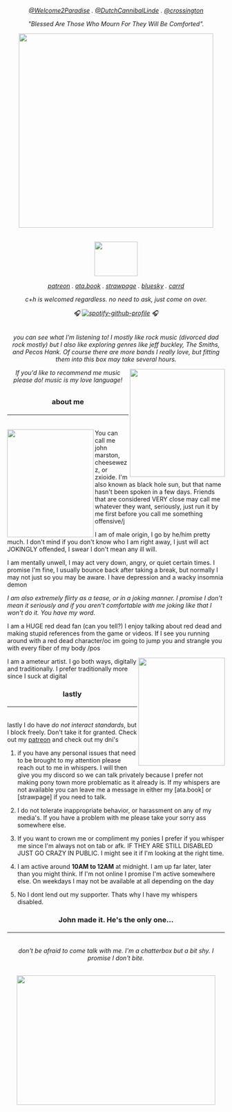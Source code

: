 
<h6 align="center"> 

[@Welcome2Paradise](https://github.com/Welcome2Paradise) . [@DutchCannibalLinde](https://github.com/DutchCannibalLinde) . [@crossington](https://github.com/crossinton) 
 
 *"Blessed Are Those Who Mourn For They Will Be Comforted".*


<p align="center">
  <img width="450" height="450" src="https://files.catbox.moe/0hvgdc.png">
</p>

<h6 align="center">

<p align="center">
  <img width="100" height="80" src="https://files.catbox.moe/l6ynfl.png">
</p>

[patreon](patreon.com/user?u=85089921) . [ata.book](https://zxioide.atabook.org/) . [strawpage](https://chezzits.straw.page/) . [bluesky](https://bsky.app/profile/cheesewezz.bsky.social) . [carrd](https://cheesewezz.carrd.co/)

c+h is welcomed regardless. no need to ask, just come on over.

🎧
[![spotify-github-profile](https://spotify-github-profile.kittinanx.com/api/view?uid=314lk5plcho6tynqye2qelu5zs5m&cover_image=true&theme=novatorem&show_offline=true&background_color=805252&interchange=true&bar_color=d33703&bar_color_cover=false)](https://spotify-github-profile.kittinanx.com/api/view?uid=314lk5plcho6tynqye2qelu5zs5m&redirect=true) 🎧

<h6 align="center">

you can see what I'm listening to! I mostly like rock music (divorced dad rock mostly) but I also like exploring genres like jeff buckley, The Smiths, and Pecos Hank. Of course there are more bands I really love, but fitting them into this box may take several hours. 

<img align="right" width="220" height="250" src="https://files.catbox.moe/ebtbpv.png">
 
 If you'd like to recommend me music please do! music is my love language!

 <h3 align="center"> about me</h3>

<h6 align="center">

 ___

 <h6 align="center"></h6>

<img align="left" width="200" height="250" src="https://files.catbox.moe/v367ms.png">

You can call me john marston, cheesewezz, or zxioide. I'm also known as black hole sun, but that name hasn't been spoken in a few days. Friends that are considered VERY close may call me whatever they want, seriously, just run it by me first before you call me something offensive/j

I am of male origin, I go by he/him pretty much. I don't mind if you don't know who I am right away, I just will act JOKINGLY offended, I swear I don't mean any ill will.

I am mentally unwell, I may act very down, angry, or quiet certain times. I promise I'm fine, I usually bounce back after taking a break, but normally I may not just so you may be aware. I have depression and a wacky insomnia demon

 *I am also extremely flirty as a tease, or in a joking manner. I promise I don't mean it seriously and if you aren't comfortable with me joking like that I won't do it. You have my word.*

 I am a HUGE red dead fan (can you tell?) I enjoy talking about red dead and making stupid references from the game or videos. If I see you running around with a red dead character/oc im going to jump you and strangle you with every fiber of my body /pos

<img align="right" width="200" height="250" src="https://files.catbox.moe/jo5dti.png">

I am a ameteur artist. I go both ways, digitally and traditionally. I prefer traditionally more since I suck at digital 

<h3 align="center"> lastly</h3>

<h6 align="center">

 ___

<h6 align="center"></h6>


lastly I do have *do not interact standards*, but I block freely. Don't take it for granted. Check out my [patreon](patreon.com/user?u=85089921) and check out my dni's

1. if you have any personal issues that need to be brought to my attention please reach out to me in whispers. I will then give you my discord so we can talk privately because I prefer not making pony town more problematic as it already is. If my whispers are not available you can leave me a message in either my [ata.book] or [strawpage] if you need to talk.

2. I do not tolerate inappropriate behavior, or harassment on any of my media's. If you have a problem with me please take your sorry ass somewhere else.

3. If you want to crown me or compliment my ponies I prefer if you whisper me since I'm always not on tab or afk. IF THEY ARE STILL DISABLED JUST GO CRAZY IN PUBLIC. I might see it if I'm looking at the right time.

4. I am active around __10AM to 12AM__ at midnight. I am up far later, later than you might think. If I'm not online I promise I'm active somewhere else. On weekdays I may not be available at all depending on the day

5. No I dont lend out my supporter. Thats why I have my whispers disabled.

<h3 align="center">John made it. He's the only one...</h2>

<h6 align="center">
 
___

<h6 align="center"> don't be afraid to come talk with me. I'm a chatterbox but a bit shy. I promise I don't bite.</h6>

<p align="center">
  <img width="460" height="300" src="https://files.catbox.moe/c7rwll.jpg">
</p>







